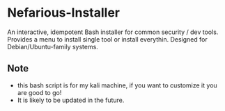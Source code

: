 # Nefarious-Installer
An interactive, idempotent Bash installer for common security / dev tools.
Provides a menu to install single tool or install everythin. Designed for Debian/Ubuntu-family systems.

## Note
- this bash script is for my kali machine, if you want to customize it you are good to go!
- It is likely to be updated in the future.
